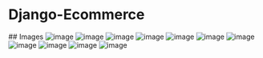 ﻿# Django-Ecommerce
 
﻿## Images
![image](https://user-images.githubusercontent.com/79590158/152640212-baadacf9-dc87-4764-aab4-68b40d47d056.png)
![image](https://user-images.githubusercontent.com/79590158/152640243-d800a08b-636a-4588-9c07-772a005dfb7a.png)
![image](https://user-images.githubusercontent.com/79590158/152640288-877ca529-78a6-428f-86de-ea7fbfe3ada9.png)
![image](https://user-images.githubusercontent.com/79590158/152640291-4468a8c7-903e-4fe1-8cad-7e31ce77b1ad.png)
![image](https://user-images.githubusercontent.com/79590158/152640312-c7460bc1-b659-4004-a051-7361f5d7fb84.png)
![image](https://user-images.githubusercontent.com/79590158/152640351-4b02e155-f877-4fca-96b9-da469895b283.png)
![image](https://user-images.githubusercontent.com/79590158/152640355-1fdc3521-5aa2-453e-b93a-1a4e9ab84d92.png)
![image](https://user-images.githubusercontent.com/79590158/152640361-f40e1a35-7e29-49ea-aee5-bc16f5351de0.png)
![image](https://user-images.githubusercontent.com/79590158/152640370-f973e997-ff61-45c0-80e6-4d448c537376.png)
![image](https://user-images.githubusercontent.com/79590158/152640377-bf3d7df7-a55a-49f3-8bd3-1dbddbb1c53f.png)
![image](https://user-images.githubusercontent.com/79590158/152640387-14d68fa7-dc01-4300-a938-5f438b95a2b6.png)

